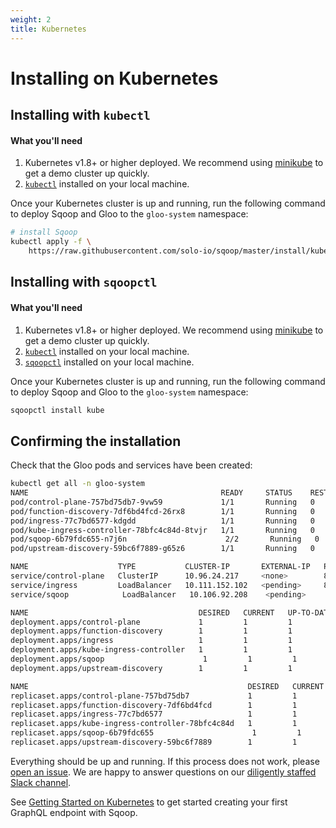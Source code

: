 ```yaml
---
weight: 2
title: Kubernetes
---
```



# Installing on Kubernetes

## Installing with `kubectl`

#### What you'll need

1. Kubernetes v1.8+ or higher deployed. We recommend using [minikube](https://kubernetes.io/docs/getting-started-guides/minikube/) to get a demo cluster up quickly.
1. [`kubectl`](https://kubernetes.io/docs/tasks/tools/install-kubectl/) installed on your local machine.

Once your Kubernetes cluster is up and running, run the following command to deploy Sqoop and Gloo to the `gloo-system` namespace:

```bash
# install Sqoop
kubectl apply -f \
    https://raw.githubusercontent.com/solo-io/sqoop/master/install/kube/install.yaml
```


## Installing with `sqoopctl`

#### What you'll need

1. Kubernetes v1.8+ or higher deployed. We recommend using [minikube](https://kubernetes.io/docs/getting-started-guides/minikube/) to get a demo cluster up quickly.
1. [`kubectl`](https://kubernetes.io/docs/tasks/tools/install-kubectl/) installed on your local machine.
1. [`sqoopctl`](https://github.com/solo-io/sqoop/releases/) installed on your local machine.

Once your Kubernetes cluster is up and running, run the following command to deploy Sqoop and Gloo to the `gloo-system` namespace:

```bash
sqoopctl install kube 
```

## Confirming the installation

Check that the Gloo pods and services have been created:

```bash
kubectl get all -n gloo-system
NAME                                           READY     STATUS    RESTARTS   AGE
pod/control-plane-757bd75db7-9vw59             1/1       Running   0          2h
pod/function-discovery-7df6bd4fcd-26rx8        1/1       Running   0          2h
pod/ingress-77c7bd6577-kdgdd                   1/1       Running   0          2h
pod/kube-ingress-controller-78bfc4c84d-8tvjr   1/1       Running   0          2h
pod/sqoop-6b79fdc655-n7j6n                      2/2       Running   0          2h
pod/upstream-discovery-59bc6f7889-g65z6        1/1       Running   0          2h

NAME                    TYPE           CLUSTER-IP       EXTERNAL-IP   PORT(S)                         AGE
service/control-plane   ClusterIP      10.96.24.217     <none>        8081/TCP                        3h
service/ingress         LoadBalancer   10.111.152.102   <pending>     8080:31972/TCP,8443:30576/TCP   3h
service/sqoop            LoadBalancer   10.106.92.208    <pending>     9090:31470/TCP                  3h

NAME                                      DESIRED   CURRENT   UP-TO-DATE   AVAILABLE   AGE
deployment.apps/control-plane             1         1         1            1           3h
deployment.apps/function-discovery        1         1         1            1           3h
deployment.apps/ingress                   1         1         1            1           3h
deployment.apps/kube-ingress-controller   1         1         1            1           3h
deployment.apps/sqoop                      1         1         1            1           3h
deployment.apps/upstream-discovery        1         1         1            1           3h

NAME                                                 DESIRED   CURRENT   READY     AGE
replicaset.apps/control-plane-757bd75db7             1         1         1         3h
replicaset.apps/function-discovery-7df6bd4fcd        1         1         1         3h
replicaset.apps/ingress-77c7bd6577                   1         1         1         3h
replicaset.apps/kube-ingress-controller-78bfc4c84d   1         1         1         3h
replicaset.apps/sqoop-6b79fdc655                      1         1         1         3h
replicaset.apps/upstream-discovery-59bc6f7889        1         1         1         3h
```

Everything should be up and running. If this process does not work, please [open an issue](https://github.com/solo-io/sqoop/issues/new). We are happy to answer
questions on our [diligently staffed Slack channel](https://slack.solo.io/).

See [Getting Started on Kubernetes](../getting_started/kubernetes/1.md) to get started creating your first GraphQL endpoint with Sqoop.
